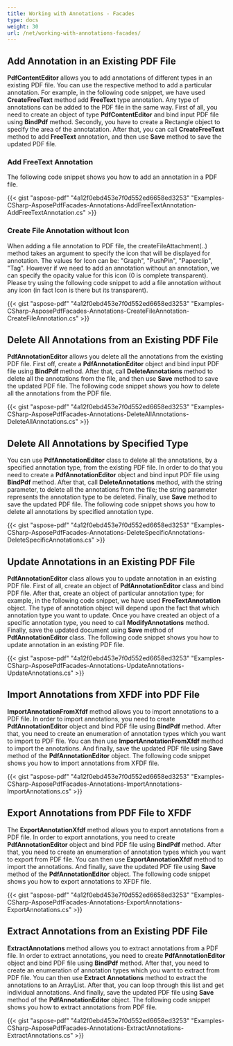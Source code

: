 ```yaml
---
title: Working with Annotations - Facades
type: docs
weight: 30
url: /net/working-with-annotations-facades/
---
```


## **Add Annotation in an Existing PDF File**
**PdfContentEditor** allows you to add annotations of different types in an existing PDF file. You can use the respective method to add a particular annotation. For example, in the following code snippet, we have used **CreateFreeText** method add **FreeText** type annotation. Any type of annotations can be added to the PDF file in the same way. First of all, you need to create an object of type **PdfContentEditor** and bind input PDF file using **BindPdf** method. Secondly, you have to create a Rectangle object to specify the area of the annotatation. After that, you can call **CreateFreeText** method to add **FreeText** annotation, and then use **Save** method to save the updated PDF file.
### **Add FreeText Annotation**
The following code snippet shows you how to add an annotation in a PDF file.



{{< gist "aspose-pdf" "4a12f0ebd453e7f0d552ed6658ed3253" "Examples-CSharp-AsposePdfFacades-Annotations-AddFreeTextAnnotation-AddFreeTextAnnotation.cs" >}}
### **Create File Annotation without Icon**
When adding a file annotation to PDF file, the createFileAttachment(..) method takes an argument to specify the icon that will be displayed for annotation. The values for Icon can be: "Graph", "PushPin", "Paperclip", "Tag". However if we need to add an annotation without an annotation, we can specify the opacity value for this icon (0 is complete transparent). Please try using the following code snippet to add a file annotation without any icon (in fact Icon is there but its transparent).



{{< gist "aspose-pdf" "4a12f0ebd453e7f0d552ed6658ed3253" "Examples-CSharp-AsposePdfFacades-Annotations-CreateFileAnnotation-CreateFileAnnotation.cs" >}}
## **Delete All Annotations from an Existing PDF File**
**PdfAnnotationEditor** allows you delete all the annotations from the existing PDF file. First off, create a **PdfAnnotationEditor** object and bind input PDF file using **BindPdf** method. After that, call **DeleteAnnotations** method to delete all the annotations from the file, and then use **Save** method to save the updated PDF file. The following code snippet shows you how to delete all the annotations from the PDF file.



{{< gist "aspose-pdf" "4a12f0ebd453e7f0d552ed6658ed3253" "Examples-CSharp-AsposePdfFacades-Annotations-DeleteAllAnnotations-DeleteAllAnnotations.cs" >}}
## **Delete All Annotations by Specified Type**
You can use **PdfAnnotationEditor** class to delete all the annotations, by a specified annotation type, from the existing PDF file. In order to do that you need to create a **PdfAnnotationEditor** object and bind input PDF file using **BindPdf** method. After that, call **DeleteAnnotations** method, with the string parameter, to delete all the annotations from the file; the string parameter represents the annotation type to be deleted. Finally, use **Save** method to save the updated PDF file. The following code snippet shows you how to delete all annotations by specified annotation type.



{{< gist "aspose-pdf" "4a12f0ebd453e7f0d552ed6658ed3253" "Examples-CSharp-AsposePdfFacades-Annotations-DeleteSpecificAnnotations-DeleteSpecificAnnotations.cs" >}}
## **Update Annotations in an Existing PDF File**
**PdfAnnotationEditor** class allows you to update annotation in an existing PDF file. First of all, create an object of **PdfAnnotationEditor** class and bind PDF file. After that, create an object of particular annotation type; for example, in the following code snippet, we have used **FreeTextAnnotation** object. The type of annotation object will depend upon the fact that which annotation type you want to update. Once you have created an object of a specific annotation type, you need to call **ModifyAnnotations** method. Finally, save the updated document using **Save** method of **PdfAnnotationEditor** class. The following code snippet shows you how to update annotation in an existing PDF file.



{{< gist "aspose-pdf" "4a12f0ebd453e7f0d552ed6658ed3253" "Examples-CSharp-AsposePdfFacades-Annotations-UpdateAnnotations-UpdateAnnotations.cs" >}}
## **Import Annotations from XFDF into PDF File**
**ImportAnnotationFromXfdf** method allows you to import annotations to a PDF file. In order to import annotations, you need to create **PdfAnnotationEditor** object and bind PDF file using **BindPdf** method. After that, you need to create an enumeration of annotation types which you want to import to PDF file. You can then use **ImportAnnotationFromXfdf** method to import the annotations. And finally, save the updated PDF file using **Save** method of the **PdfAnnotationEditor** object. The following code snippet shows you how to import annotations from XFDF file.



{{< gist "aspose-pdf" "4a12f0ebd453e7f0d552ed6658ed3253" "Examples-CSharp-AsposePdfFacades-Annotations-ImportAnnotations-ImportAnnotations.cs" >}}
## **Export Annotations from PDF File to XFDF**
The **ExportAnnotationXfdf** method allows you to export annotations from a PDF file. In order to export annotations, you need to create **PdfAnnotationEditor** object and bind PDF file using **BindPdf** method. After that, you need to create an enumeration of annotation types which you want to export from PDF file. You can then use **ExportAnnotationXfdf** method to import the annotations. And finally, save the updated PDF file using **Save** method of the **PdfAnnotationEditor** object. The following code snippet shows you how to export annotations to XFDF file.



{{< gist "aspose-pdf" "4a12f0ebd453e7f0d552ed6658ed3253" "Examples-CSharp-AsposePdfFacades-Annotations-ExportAnnotations-ExportAnnotations.cs" >}}
## **Extract Annotations from an Existing PDF File**
**ExtractAnnotations** method allows you to extract annotations from a PDF file. In order to extract annotations, you need to create **PdfAnnotationEditor** object and bind PDF file using **BindPdf** method. After that, you need to create an enumeration of annotation types which you want to extract from PDF file. You can then use **Extract** **Annotations** method to extract the annotations to an ArrayList. After that, you can loop through this list and get individual annotations. And finally, save the updated PDF file using **Save** method of the **PdfAnnotationEditor** object. The following code snippet shows you how to extract annotations from PDF file.



{{< gist "aspose-pdf" "4a12f0ebd453e7f0d552ed6658ed3253" "Examples-CSharp-AsposePdfFacades-Annotations-ExtractAnnotations-ExtractAnnotations.cs" >}}



